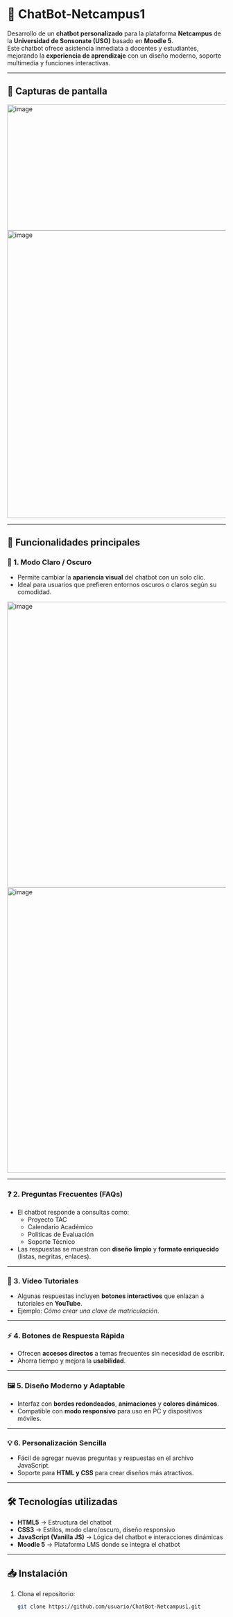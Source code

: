 # 🤖 ChatBot-Netcampus1

Desarrollo de un **chatbot personalizado** para la plataforma **Netcampus** de la **Universidad de Sonsonate (USO)** basado en **Moodle 5**.  
Este chatbot ofrece asistencia inmediata a docentes y estudiantes, mejorando la **experiencia de aprendizaje** con un diseño moderno, soporte multimedia y funciones interactivas.

---

## 📸 Capturas de pantalla

<img width="834" height="290" alt="image" src="https://github.com/user-attachments/assets/0ba395f7-72c9-43da-8ddd-34803da949ba" />
<img width="833" height="662" alt="image" src="https://github.com/user-attachments/assets/6f94afab-ee84-424d-851f-6ec656170cc2" />




---

## 🚀 Funcionalidades principales

### 🎨 1. Modo Claro / Oscuro
- Permite cambiar la **apariencia visual** del chatbot con un solo clic.
- Ideal para usuarios que prefieren entornos oscuros o claros según su comodidad.

<img width="827" height="658" alt="image" src="https://github.com/user-attachments/assets/02790065-ed01-4604-b533-e6c728751782" />
<img width="832" height="657" alt="image" src="https://github.com/user-attachments/assets/738a18d2-745e-4a5c-9f6f-9fbe2794411a" />

---

### ❓ 2. Preguntas Frecuentes (FAQs)
- El chatbot responde a consultas como:
  - Proyecto TAC
  - Calendario Académico
  - Políticas de Evaluación
  - Soporte Técnico
- Las respuestas se muestran con **diseño limpio** y **formato enriquecido** (listas, negritas, enlaces).

---

### 🎥 3. Video Tutoriales
- Algunas respuestas incluyen **botones interactivos** que enlazan a tutoriales en **YouTube**.
- Ejemplo: *Cómo crear una clave de matriculación*.

---

### ⚡ 4. Botones de Respuesta Rápida
- Ofrecen **accesos directos** a temas frecuentes sin necesidad de escribir.
- Ahorra tiempo y mejora la **usabilidad**.

---

### 🖼️ 5. Diseño Moderno y Adaptable
- Interfaz con **bordes redondeados**, **animaciones** y **colores dinámicos**.
- Compatible con **modo responsivo** para uso en PC y dispositivos móviles.

---

### 💡 6. Personalización Sencilla
- Fácil de agregar nuevas preguntas y respuestas en el archivo JavaScript.
- Soporte para **HTML y CSS** para crear diseños más atractivos.

---

## 🛠️ Tecnologías utilizadas

- **HTML5** → Estructura del chatbot  
- **CSS3** → Estilos, modo claro/oscuro, diseño responsivo  
- **JavaScript (Vanilla JS)** → Lógica del chatbot e interacciones dinámicas  
- **Moodle 5** → Plataforma LMS donde se integra el chatbot  

---

## 📥 Instalación

1. Clona el repositorio:
   ```bash
   git clone https://github.com/usuario/ChatBot-Netcampus1.git

